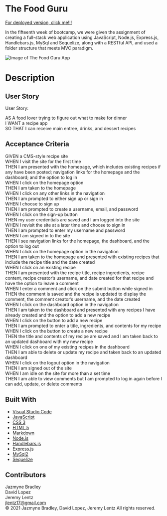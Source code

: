 # The Food Guru

[For deployed version, click me!!!](https://github.com/jlentz17/food-guru)

In the fifteenth week of bootcamp, we were given the assignment of creating a full-stack web application using JavaScript, Node.js, Express.js, Handlebars.js, MySql and Sequelize, along with a RESTful API, and used a folder structure that meets MVC paradigm.


![Image of The Food Guru App]()

# Description 

## User Story

User Story: 
 
AS A food lover trying to figure out what to make for dinner<br>
I WANT a recipe app<br>
SO THAT I can receive main entree, drinks, and dessert recipes<br>


## Acceptance Criteria

GIVEN a CMS-style recipe site<br>
WHEN I visit the site for the first time<br>
THEN I am presented with the homepage, which includes existing recipes if any have been posted; navigation links for the homepage and the dashboard; and the option to log in<br>
WHEN I click on the homepage option<br>
THEN I am taken to the homepage<br>
WHEN I click on any other links in the navigation<br>
THEN I am prompted to either sign up or sign in<br>
WHEN I choose to sign up<br>
THEN I am prompted to create a username, email, and password<br>
WHEN I click on the sign-up button<br>
THEN my user credentials are saved and I am logged into the site<br>
WHEN I revisit the site at a later time and choose to sign in<br>
THEN I am prompted to enter my username and password<br>
WHEN I am signed in to the site<br>
THEN I see navigation links for the homepage, the dashboard, and the option to log out<br>
WHEN I click on the homepage option in the navigation<br>
THEN I am taken to the homepage and presented with existing recipes that include the recipe title and the date created<br>
WHEN I click on an existing recipe<br>
THEN I am presented with the recipe title, recipe ingredients, recipe content, recipe creator’s username, and date created for that recipe and have the option to leave a comment<br>
WHEN I enter a comment and click on the submit button while signed in<br>
THEN the comment is saved and the recipe is updated to display the comment, the comment creator’s username, and the date created<br>
WHEN I click on the dashboard option in the navigation<br>
THEN I am taken to the dashboard and presented with any recipes I have already created and the option to add a new recipe<br>
WHEN I click on the button to add a new recipe<br>
THEN I am prompted to enter a title, ingredients, and contents for my recipe<br>
WHEN I click on the button to create a new recipe<br>
THEN the title and contents of my recipe are saved and I am taken back to an updated dashboard with my new recipe<br>
WHEN I click on one of my existing recipes in the dashboard<br>
THEN I am able to delete or update my recipe and taken back to an updated dashboard<br>
WHEN I click on the logout option in the navigation<br>
THEN I am signed out of the site<br>
WHEN I am idle on the site for more than a set time<br>
THEN I am able to view comments but I am prompted to log in again before I can add, update, or delete comments<br>
## Built With

* [Visual Studio Code](https://code.visualstudio.com/)
* [JavaScript](https://developer.mozilla.org/en-US/docs/Web/JavaScript)
* [CSS 3](https://developer.mozilla.org/en-US/docs/Web/CSS)
* [HTML 5](https://developer.mozilla.org/en-US/docs/Web/Guide/HTML/HTML5)
* [Markdown](https://markdownguide.org/cheat-sheet/)
* [Node.js](https://nodejs.org/en/)
* [Handlebars.js](https://handlebarsjs.com/)
* [Express.js](https://expressjs.com/)
* [MySql2](https://www.npmjs.com/package/mysql2)
* [Sequelize](https://sequelize.org/)


## Contributors

Jazmyne Bradley <br> David Lopez <br> Jeremy Lentz <br> <jlentz17@gmail.com> <br> &copy; 2021 Jazmyne Bradley, David Lopez, Jeremy Lentz  All rights reserved.
